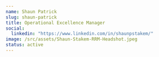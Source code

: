 ```yaml
---
name: Shaun Patrick
slug: shaun-patrick
title: Operational Excellence Manager
social:
  linkedin: "https://www.linkedin.com/in/shaunpstakem/"
image: /src/assets/Shaun-Stakem-RRM-Headshot.jpeg
status: active
---
```

